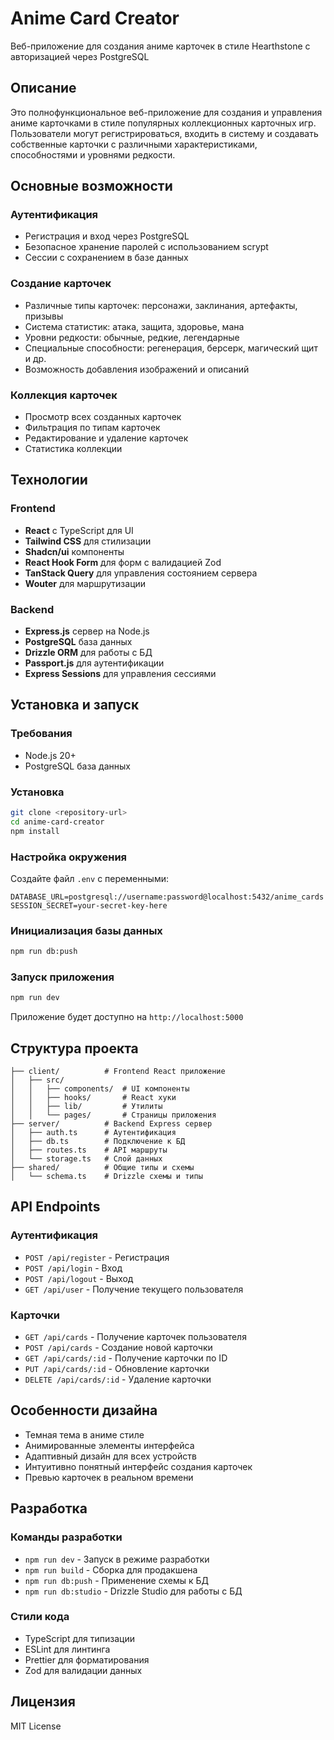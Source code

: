 # Anime Card Creator

Веб-приложение для создания аниме карточек в стиле Hearthstone с авторизацией через PostgreSQL

## Описание

Это полнофункциональное веб-приложение для создания и управления аниме карточками в стиле популярных коллекционных карточных игр. Пользователи могут регистрироваться, входить в систему и создавать собственные карточки с различными характеристиками, способностями и уровнями редкости.

## Основные возможности

### Аутентификация
- Регистрация и вход через PostgreSQL
- Безопасное хранение паролей с использованием scrypt
- Сессии с сохранением в базе данных

### Создание карточек
- Различные типы карточек: персонажи, заклинания, артефакты, призывы
- Система статистик: атака, защита, здоровье, мана
- Уровни редкости: обычные, редкие, легендарные
- Специальные способности: регенерация, берсерк, магический щит и др.
- Возможность добавления изображений и описаний

### Коллекция карточек
- Просмотр всех созданных карточек
- Фильтрация по типам карточек
- Редактирование и удаление карточек
- Статистика коллекции

## Технологии

### Frontend
- **React** с TypeScript для UI
- **Tailwind CSS** для стилизации
- **Shadcn/ui** компоненты
- **React Hook Form** для форм с валидацией Zod
- **TanStack Query** для управления состоянием сервера
- **Wouter** для маршрутизации

### Backend
- **Express.js** сервер на Node.js
- **PostgreSQL** база данных
- **Drizzle ORM** для работы с БД
- **Passport.js** для аутентификации
- **Express Sessions** для управления сессиями

## Установка и запуск

### Требования
- Node.js 20+
- PostgreSQL база данных

### Установка
```bash
git clone <repository-url>
cd anime-card-creator
npm install
```

### Настройка окружения
Создайте файл `.env` с переменными:
```env
DATABASE_URL=postgresql://username:password@localhost:5432/anime_cards
SESSION_SECRET=your-secret-key-here
```

### Инициализация базы данных
```bash
npm run db:push
```

### Запуск приложения
```bash
npm run dev
```

Приложение будет доступно на `http://localhost:5000`

## Структура проекта

```
├── client/          # Frontend React приложение
│   ├── src/
│   │   ├── components/  # UI компоненты
│   │   ├── hooks/       # React хуки
│   │   ├── lib/         # Утилиты
│   │   └── pages/       # Страницы приложения
├── server/          # Backend Express сервер
│   ├── auth.ts      # Аутентификация
│   ├── db.ts        # Подключение к БД
│   ├── routes.ts    # API маршруты
│   └── storage.ts   # Слой данных
├── shared/          # Общие типы и схемы
│   └── schema.ts    # Drizzle схемы и типы
```

## API Endpoints

### Аутентификация
- `POST /api/register` - Регистрация
- `POST /api/login` - Вход
- `POST /api/logout` - Выход
- `GET /api/user` - Получение текущего пользователя

### Карточки
- `GET /api/cards` - Получение карточек пользователя
- `POST /api/cards` - Создание новой карточки
- `GET /api/cards/:id` - Получение карточки по ID
- `PUT /api/cards/:id` - Обновление карточки
- `DELETE /api/cards/:id` - Удаление карточки

## Особенности дизайна

- Темная тема в аниме стиле
- Анимированные элементы интерфейса
- Адаптивный дизайн для всех устройств
- Интуитивно понятный интерфейс создания карточек
- Превью карточек в реальном времени

## Разработка

### Команды разработки
- `npm run dev` - Запуск в режиме разработки
- `npm run build` - Сборка для продакшена
- `npm run db:push` - Применение схемы к БД
- `npm run db:studio` - Drizzle Studio для работы с БД

### Стили кода
- TypeScript для типизации
- ESLint для линтинга
- Prettier для форматирования
- Zod для валидации данных

## Лицензия

MIT License